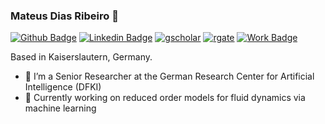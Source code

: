 ### Mateus Dias Ribeiro 👋

<!--<a href="https://github.com/mdribeiro/" target="_blank">[![Github Badge](https://img.shields.io/badge/-Github-000?style=flat-square&logo=Github&logoColor=white)]</a>
<a href="https://www.linkedin.com/in/mateus-dias-ribeiro-401a3325/" target="_blank">[![Linkedin Badge](https://img.shields.io/badge/-LinkedIn-blue?style=flat-square&logo=Linkedin&logoColor=white)]</a>-->
[![Github Badge](https://img.shields.io/badge/-Github-000?&logo=Github&logoColor=white&link=https://github.com/mdribeiro/)](https://github.com/mdribeiro/)
[![Linkedin Badge](https://img.shields.io/badge/-LinkedIn-blue?&logo=Linkedin&logoColor=white&link=https://www.linkedin.com/in/mateus-dias-ribeiro-401a3325/)](https://www.linkedin.com/in/mateus-dias-ribeiro-401a3325/)
[![gscholar](https://img.shields.io/badge/Google-scholar-blue?logo=https://user-images.githubusercontent.com/4565568/29706177-1b3f8d24-8981-11e7-94dd-f561724011ab.png)](https://scholar.google.com/citations?user=x3e6HLQAAAAJ&hl=pt-BR)
[![rgate](https://img.shields.io/badge/Research-gate-blue?logo=https://user-images.githubusercontent.com/4565568/29706177-1b3f8d24-8981-11e7-94dd-f561724011ab.png)](https://www.researchgate.net/profile/Mateus_Dias_Ribeiro)
[![Work Badge](https://img.shields.io/badge/DFKI-Work-blue)](https://www.dfki.de/en/web/about-us/employee/person/madi03/)


Based in Kaiserslautern, Germany.

<!--**mdribeiro/mdribeiro** is a ✨ _special_ ✨ repository because its `README.md` (this file) appears on your GitHub profile. 
Here are some ideas to get you started:
-->

- 🔭 I’m a Senior Researcher at the German Research Center for Artificial Intelligence (DFKI)
- 🌱 Currently working on reduced order models for fluid dynamics via machine learning
<!--- 👯 I’m looking to collaborate on ...
- 🤔 I’m looking for help with ...
- 💬 Ask me about ...
- 📫 How to reach me: ...
- 😄 Pronouns: ...
- ⚡ Fun fact: ...
-->

